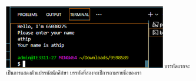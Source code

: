 ![alt text](image.png)
บรรทัดแรกจะเป็นการแสดงตัวแปรรหัสนักศึก๋ษา
บรรทัดที่สองจะเป็การถามรายชื่อของเรา